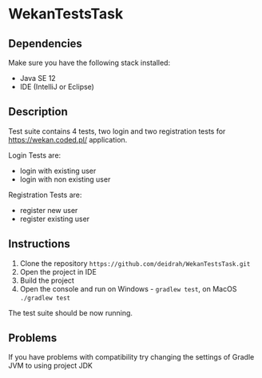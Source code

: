 # WekanTestsTask
 
## Dependencies
Make sure you have the following stack installed:
* Java SE 12
* IDE (IntelliJ or Eclipse)

## Description
Test suite contains 4 tests, two login and two registration tests for https://wekan.coded.pl/ application.

Login Tests are:
* login with existing user 
* login with non existing user

Registration Tests are:
* register new user
* register existing user


## Instructions
1. Clone the repository `https://github.com/deidrah/WekanTestsTask.git` 
2. Open the project in IDE
3. Build the project
4. Open the console and run on Windows -  `gradlew test`, on MacOS  `./gradlew test`

The test suite should be now running.


## Problems
If you have problems with compatibility try changing the settings of Gradle JVM to using project JDK


